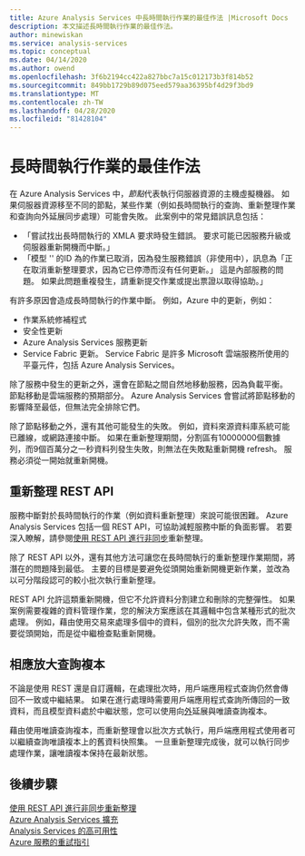 ```yaml
---
title: Azure Analysis Services 中長時間執行作業的最佳作法 |Microsoft Docs
description: 本文描述長時間執行作業的最佳作法。
author: minewiskan
ms.service: analysis-services
ms.topic: conceptual
ms.date: 04/14/2020
ms.author: owend
ms.openlocfilehash: 3f6b2194cc422a827bbc7a15c012173b3f814b52
ms.sourcegitcommit: 849bb1729b89d075eed579aa36395bf4d29f3bd9
ms.translationtype: MT
ms.contentlocale: zh-TW
ms.lasthandoff: 04/28/2020
ms.locfileid: "81428104"
---
```

# <a name="best-practices-for-long-running-operations"></a>長時間執行作業的最佳作法

在 Azure Analysis Services 中，*節點*代表執行伺服器資源的主機虛擬機器。 如果伺服器資源移至不同的節點，某些作業（例如長時間執行的查詢、重新整理作業和查詢向外延展同步處理）可能會失敗。 此案例中的常見錯誤訊息包括：

- 「嘗試找出長時間執行的 XMLA 要求時發生錯誤。 要求可能已因服務升級或伺服器重新開機而中斷。」
- 「模型 '<database>' 的<guid>ID 為的作業已取消，因為發生服務錯誤（非使用中），訊息為「正在取消重新整理要求，因為它已停滯而沒有任何更新。」 這是內部服務的問題。 如果此問題重複發生，請重新提交作業或提出票證以取得協助。」

有許多原因會造成長時間執行的作業中斷。 例如，Azure 中的更新，例如： 
- 作業系統修補程式 
- 安全性更新
- Azure Analysis Services 服務更新
- Service Fabric 更新。 Service Fabric 是許多 Microsoft 雲端服務所使用的平臺元件，包括 Azure Analysis Services。

除了服務中發生的更新之外，還會在節點之間自然地移動服務，因為負載平衡。 節點移動是雲端服務的預期部分。 Azure Analysis Services 會嘗試將節點移動的影響降至最低，但無法完全排除它們。 

除了節點移動之外，還有其他可能發生的失敗。 例如，資料來源資料庫系統可能已離線，或網路連接中斷。 如果在重新整理期間，分割區有10000000個數據列，而9個百萬分之一秒資料列發生失敗，則無法在失敗點重新開機 refresh。 服務必須從一開始就重新開機。 

## <a name="refresh-rest-api"></a>重新整理 REST API

服務中斷對於長時間執行的作業（例如資料重新整理）來說可能很困難。 Azure Analysis Services 包括一個 REST API，可協助減輕服務中斷的負面影響。 若要深入瞭解，請參閱[使用 REST API 進行非同步](analysis-services-async-refresh.md)重新整理。
 
除了 REST API 以外，還有其他方法可讓您在長時間執行的重新整理作業期間，將潛在的問題降到最低。 主要的目標是要避免從頭開始重新開機更新作業，並改為以可分階段認可的較小批次執行重新整理。 
 
REST API 允許這類重新開機，但它不允許資料分割建立和刪除的完整彈性。 如果案例需要複雜的資料管理作業，您的解決方案應該在其邏輯中包含某種形式的批次處理。 例如，藉由使用交易來處理多個中的資料，個別的批次允許失敗，而不需要從頭開始，而是從中繼檢查點重新開機。 
 
## <a name="scale-out-query-replicas"></a>相應放大查詢複本

不論是使用 REST 還是自訂邏輯，在處理批次時，用戶端應用程式查詢仍然會傳回不一致或中繼結果。 如果在進行處理時需要用戶端應用程式查詢所傳回的一致資料，而且模型資料處於中繼狀態，您可以使用向[外](analysis-services-scale-out.md)延展與唯讀查詢複本。

藉由使用唯讀查詢複本，而重新整理會以批次方式執行，用戶端應用程式使用者可以繼續查詢唯讀複本上的舊資料快照集。 一旦重新整理完成後，就可以執行同步處理作業，讓唯讀複本保持在最新狀態。


## <a name="next-steps"></a>後續步驟

[使用 REST API 進行非同步重新整理](analysis-services-async-refresh.md)  
[Azure Analysis Services 擴充](analysis-services-scale-out.md)  
[Analysis Services 的高可用性](analysis-services-bcdr.md)  
[Azure 服務的重試指引](https://docs.microsoft.com/azure/architecture/best-practices/retry-service-specific)   

